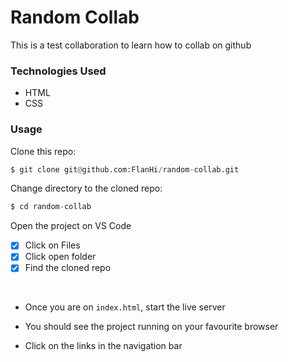 # Random Collab

This is a test collaboration to learn how to collab on github

### Technologies Used

- HTML
- CSS

### Usage

Clone this repo:

```python
$ git clone git@github.com:FlanHi/random-collab.git
```

Change directory to the cloned repo:

```python
$ cd random-collab
```

Open the project on VS Code

- [x] Click on Files
- [x] Click open folder
- [x] Find the cloned repo

<br>

- Once you are on `index.html`, start the live server

- You should see the project running on your favourite browser

- Click on the links in the navigation bar
